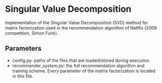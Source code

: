 # Singular Value Decomposition

Implementation of the Singular Value Decomposition (SVD) method for matrix factorization used in the recommendation algorithm of Netflix (2009 competition, Simon Funk). 

## Parameters

 * config.py: paths of the files that are loaded/stored during execution
 * recommender_system.py: the full recommendation algorithm and training scheme. Every parameter of the matrix factorization is located in this file.